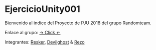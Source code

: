 # EjercicioUnity001

Bienvenido al indice del Proyecto de PJU 2018 del grupo Randomteam.

Enlace al grupo: [-> Click <-](grupo.md)

Integrantes:
[Resker](https://github.com/ReskerWolf/), [Devilghost](https://github.com/devilghost666/) & [Rezo](https://github.com/Rezo3/)

